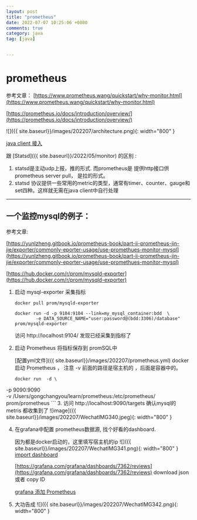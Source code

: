 ```yaml
---
layout: post
title: "prometheus"
date: 2022-07-07 10:25:06 +0800
comments: true
category: java
tag: [java]


---
```


# prometheus

参考文章： [https://www.prometheus.wang/quickstart/why-monitor.html](https://www.prometheus.wang/quickstart/why-monitor.html)

[https://prometheus.io/docs/introduction/overview/](https://prometheus.io/docs/introduction/overview/)



![]({{ site.baseurl}}/images/202207/architecture.png){: width="800" }

[java client 接入](https://yunlzheng.gitbook.io/prometheus-book/part-ii-prometheus-jin-jie/exporter/custom_exporter_with_java/client_library_java)



跟 [Statsd]({{ site.baseurl}}/2022/05/monitor) 的区别 :

1. statsd是主动udp上报，推的形式. 而prometheus是 提供http接口供 prometheus server pull， 是拉的形式。
2. statsd 协议提供一些常用的metric的类型，通常有timer、counter、gauge和set四种。这样就无需在java client中自行处理



---



## 一个监控mysql的例子： 

参考文章:

[https://yunlzheng.gitbook.io/prometheus-book/part-ii-prometheus-jin-jie/exporter/commonly-eporter-usage/use-promethues-monitor-mysql](https://yunlzheng.gitbook.io/prometheus-book/part-ii-prometheus-jin-jie/exporter/commonly-eporter-usage/use-promethues-monitor-mysql)

[https://hub.docker.com/r/prom/mysqld-exporter](https://hub.docker.com/r/prom/mysqld-exporter)
1. 启动 mysql-exporter 采集指标
    ```
    docker pull prom/mysqld-exporter

    docker run -d -p 9104:9104 --link=my_mysql_container:bdd  \
            -e DATA_SOURCE_NAME="user:password@(bdd:3306)/database" prom/mysqld-exporter
    ```



    访问 http://localhost:9104/  发现已经采集到指标了

2. 启动 Prometheus 将指标保存到 promSQL中

    [配置yml文件]({{ site.baseurl}}/images/202207/prometheus.yml)
    docker 启动 Prometheus ， 注意 -v  前面的路径是宿主机的 ，后面是容器中的。

    ```
    docker run  -d \
  -p 9090:9090 \
  -v /Users/gongchangyou/learn/prometheus:/etc/prometheus/  \
  prom/prometheus
    ```
3. 访问 http://localhost:9090/targets 确认mysql的metris 都收集到了
	![image]({{ site.baseurl}}/images/202207/WechatIMG340.jpeg){: width="800" }
	

4. 在grafana中配置 prometheus数据源, 找个好看的dashboard.

	因为都是docker启动的，这里填写宿主机的ip
	![]({{ site.baseurl}}/images/202207/WechatIMG341.png){: width="800" }
    [import dashboard](https://grafana.com/docs/grafana/v7.5/dashboards/export-import/)



    [https://grafana.com/grafana/dashboards/7362/reviews](https://grafana.com/grafana/dashboards/7362/reviews) download json 或者  copy ID


    [grafana 添加 Prometheus](https://www.cnblogs.com/chanshuyi/p/02_grafana_quick_start.html)

5. 大功告成
	![]({{ site.baseurl}}/images/202207/WechatIMG342.png){: width="800" }
